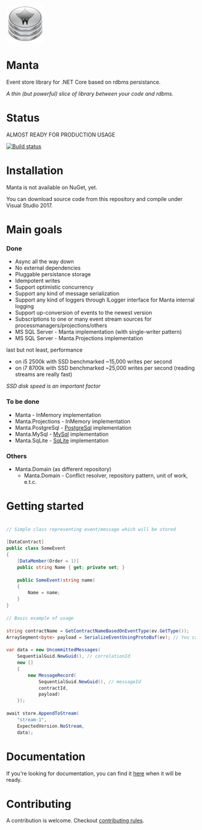 ![logo](docs/logo.png)

# Manta
Event store library for .NET Core based on rdbms persistance.

*A thin (but powerful) slice of library between your code and rdbms.*

# Status
ALMOST READY FOR PRODUCTION USAGE

[![Build status](https://ci.appveyor.com/api/projects/status/rmy0b570j1ur2c58/branch/master?svg=true)](https://ci.appveyor.com/project/dario-l/manta/branch/master)

# Installation
Manta is not available on NuGet, yet.

You can download source code from this repository and compile under Visual Studio 2017.

# Main goals

### Done
 - Async all the way down
 - No external dependencies
 - Pluggable persistance storage
 - Idempotent writes
 - Support optimistic concurrency
 - Support any kind of message serialization
 - Support any kind of loggers through ILogger interface for Manta internal logging
 - Support up-conversion of events to the newest version
 - Subscriptions to one or many event stream sources for processmanagers/projections/others
 - MS SQL Server - Manta implementation (with single-writer pattern)
 - MS SQL Server - Manta.Projections implementation

last but not least, performance

 - on i5 2500k with SSD benchmarked ~15,000 writes per second
 - on i7 8700k with SSD benchmarked ~25,000 writes per second (reading streams are really fast)

*SSD disk speed is an important factor*

### To be done
 - Manta - InMemory implementation
 - Manta.Projections - InMemory implementation
 - Manta.PostgreSql - [PostgreSql](https://www.postgresql.org/) implementation
 - Manta.MySql - [MySql](https://www.mysql.com/) implementation
 - Manta.SqLite - [SqLite](https://www.sqlite.org/) implementation

### Others
 - Manta.Domain (as different repository)
   - Manta.Domain - Conflict resolver, repository pattern, unit of work, e.t.c.


# Getting started

```c#

// Simple class representing event/message which will be stored

[DataContract]
public class SomeEvent
{
    [DataMember(Order = 1)]
    public string Name { get; private set; }

    public SomeEvent(string name)
    {
        Name = name;
    }
}

// Basic example of usage

string contractName = GetContractNameBasedOnEventType(ev.GetType());
ArraySegment<byte> payload = SerializeEventUsingProtoBuf(ev); // You can use any type of serialization method

var data = new UncommittedMessages(
    SequentialGuid.NewGuid(), // correlationId
    new []
    {
        new MessageRecord(
            SequentialGuid.NewGuid(), // messageId
            contractId,
            payload)
    });

await store.AppendToStream(
    "stream-1",
    ExpectedVersion.NoStream,
    data);
```

# Documentation
If you're looking for documentation, you can find it [here](https://github.com/getmanta/manta/wiki) when it will be ready.

# Contributing
A contribution is welcome. Checkout [contributing rules](https://github.com/getmanta/manta/blob/master/CONTRIBUTING.md).
